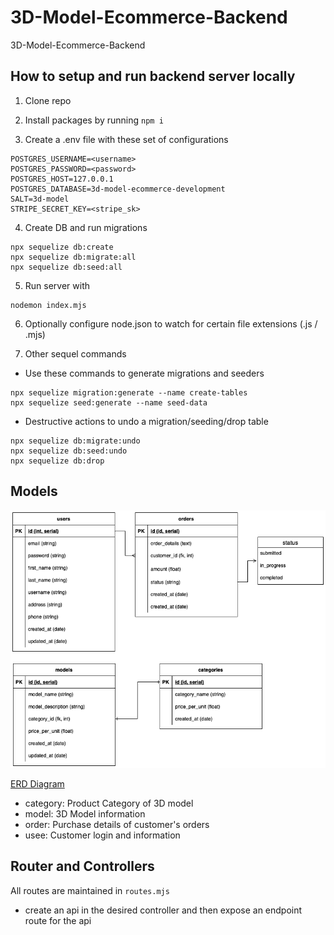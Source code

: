 # 3D-Model-Ecommerce-Backend

3D-Model-Ecommerce-Backend

## How to setup and run backend server locally

1. Clone repo
2. Install packages by running `npm i`

3. Create a .env file with these set of configurations

```
POSTGRES_USERNAME=<username>
POSTGRES_PASSWORD=<password>
POSTGRES_HOST=127.0.0.1
POSTGRES_DATABASE=3d-model-ecommerce-development
SALT=3d-model
STRIPE_SECRET_KEY=<stripe_sk>
```

4. Create DB and run migrations

```
npx sequelize db:create
npx sequelize db:migrate:all
npx sequelize db:seed:all
```

5. Run server with

```
nodemon index.mjs
```

6. Optionally configure node.json to watch for certain file extensions (.js / .mjs)

7. Other sequel commands

- Use these commands to generate migrations and seeders

```
npx sequelize migration:generate --name create-tables
npx sequelize seed:generate --name seed-data
```

- Destructive actions to undo a migration/seeding/drop table

```
npx sequelize db:migrate:undo
npx sequelize db:seed:undo
npx sequelize db:drop
```

## Models

![](./erd.png)

[ERD Diagram](https://viewer.diagrams.net/?tags=%7B%7D&highlight=0000ff&edit=_blank&layers=1&nav=1#R7V1tb9s2F%2F01AbYPLWzJspOPs9O1W9MtSx5g3b4ErEXbbGVRo%2Bgm7q9%2FSInyGylFihXKJgkEiEVTtHTP5TkUea944U%2BWT%2B8JSBafcAijC68XPl341xee1%2FeCAfvHS9Z5yWg0ygvmBIWi0rbgHv2AorAnSlcohOleRYpxRFGyXzjFcQyndK8MEIIf96vNcLT%2FqwmYQ6ngfgoiufRvFNJFXnrpjbblHyCaL4pf7g%2Bv8m%2BWoKgs7iRdgBA%2F7hT57y78CcGY5p%2BWTxMYceMVdsnP%2B7Xk282FERjTOicMh3%2F48cfk%2B28f7lez91%2F%2FCNB%2Ff70RrXwH0Urc8CqFJBVXTNeFGdjFJ%2FwjBV940TilgFCBlt9jBcz%2BFKAYElbQz46jCCQpyqrnJQsUhTdgjVe0aKg4Gs%2FQEwzvcrB4XYbbDWuMH%2FLGZ6zxe3Ex%2FGsQoXnMPk%2FZrfNfHBOYsmu5ASkVNWTjFHcKCYVPO0XCWO8hXkJK1qyK%2BHYgcBOO64vDx60XeIEoW%2Bx4gF%2BcB4TnzTctb8FhHwQ%2BDbDyJKyqYbrj3jZeYIJ%2BcHAiYcxd6LLjR7SMQMzcGIQHRWOcddsMAhRFExxhjm%2BMYyhBzCuFBCf%2FA2QOqShIMIppZodgzP6YZSa9t8FFwK51wo7722P2x6sTOsFxSglzJd4GZIg%2BQo7qmOJENBrBWdE%2BEXbnn79gSvGyFP9K93%2FeKZp6wWs5gS85we3HUjdg908RiO4YMYJ4HuWgZTwJtqApkFXaemPfQ8Mf9k7MzDmLMqpboDCEcX08vNp47ADgN7S%2FaGxrlcatgYjRTgwo6yCrOEwlUDfX%2BXKcBxLOrLrX%2B4n3C9Z3GNyQMGh%2F7hj7gonzuuM0AVMUz2%2FyM4cHzhHoco6n8s7qteostZrT4C2Bk4Za0tB7RWkYdi0Nw%2FpOoIccYIiK9o7UhaA2GKbrwkgCGS4B4qf9xPoG496TVwQtbmCdAlw6BehcAa66VoArcxXgsjYYpitAMTO2g3IC0vQRk9AOFajvCiarwO%2FRPV6n0eT6R3obfyS318MFLSjLkb4%2B0u97GllfCfpZknyV%2B9pF8kpLyNN8M0RS%2BhCDJTSO5Y%2F0BetYfuBYXjvLB12zfGAMyw9qG990lpdn7CJgFcnXdwWTSV5NUfLSvKN97bR%2F2fWUTt%2Br7wYnLATVLm6VEqhNIQ%2F4eSCOkUpwrC%2BYLAWrL6sP%2F16nV7NP0fLzX9ffJv98TDa2ccxfxvyS19QVg1Lm3wQg6mB%2BNepnQ%2FTPWL%2FCp40mevV9y0QPwpDANDWC59t0Bet4%2FtLRvHaaH3RN81cms%2FylpSSvWKJdcHBspfgSPzCZ4ZXzXSPH8LqncLxR1zP35bJ%2BYgz%2F7HTtqLbxDWJ4pSXkSKspgewXwwdAOcuH7PMZc3yLnmAdxxfi70heH8n7va5JvmKO7txYfjN6dTSvWH1ZJaFFPN%2FAF0wmenU%2BmvyUh0nosqdzPF6YPu0FwfEMrYbLLajXE%2BoG%2BdNefXo4lQRqT6Z0ozKo3Zr6xhTyUovIoQ6tTaF2q%2BzltpFT7p0%2BHPkg11wfOs%2Bi9hrk0p%2Fwk121iztx8OTY22zw%2FhBCNhKPstV4ZiN68uqgxx3sUwM50d6pgXY16Dyj2muQV392amDlco7aFIr1nFXKAGCCkD8zzL7lzwyspxgtCW5hp9Q2vu8UQLsC1E%2Bvfq15Q7883fLcGL%2Fw4BYYv8LaL2D8g9Z0dGb5MQ8s2a9lqzrMvMBomm%2FgCE1p%2FsWOUas5HZ4xdDSvn%2BaLZZ%2FuXqxaHpt3djQ%2FrG1%2B0wf2vvz8xjoqXZmRbdGmJ5g8nFeHNpRH3juefzWev9TI8%2Bq3JZWH550wz1d6sF08r0ZVDu6wKyC3gS9Yx%2FRu6r4DpmdD%2Bq6Zvny%2B7tyYvvBgx%2FSqMA27mL6BL5jM9OrnHXkdZ8m3pHIhueybgThDEPSgbs7EprD1OZciRtgtsrcXkuvXHwieSkjuQB68mxSSO6g%2FdjJIvNWm8CSkbQ%2FJbeAd1sn5QI7gdvpw5JNcc33oPCR30CAy%2B4Sf7Kpd3InDQF6SzwbvZr4P91hvsE8MGuxv5sTgtcSg84jcQYPA7LMTA7dwvzGFvHCfi0EI0ylBCUU4tkQT3Bp%2BqW0CJwH6JUDrjkdq2M9yZafSgx3lvwkUKzvsB%2BeYrO1KwmjgEyYzPsJ%2FDx9Wv8D72TWTfv%2F%2Bz7vPX90Od10Qvs7Nj5Son%2BUQv8p%2F7aJ7pSXkud2EoCl8SCB5WMXIuESMI93BZKZXR7S5dLsOqF7nhkdq2M8y3a7Sg%2B0ie7Up5Ll9u6K2GviCfUzvMu70M73WDY7UsJ9lxl2lBzumf9OXJ%2B4te2Wum68vpamRvHhXpGMe%2BoNg7ov9YCsO3n7cLTt%2F%2Bm0Td7snEv0DkfCGezXu%2BZmFc2TxtrcFtv2Dok%2Fgaa%2BiCMztSeLBT1wy4UDxeNf3pPje7J7yq2ID3lbCe4cHb9xVrNT2hwo36BcO2%2Fo0%2FUiRfLv6skSUkYEEOH%2FZWoYXwd%2FgQedW9Pf9LjvYltyJOxuU9GKCmcPtcEmLyr4Lqldfu0f137lTaPewHrSvtgAzkuPsUfyQEDzPd7Jz2L4Y26BrbIsZgN1HNbxMIuh67XHIXnaOrDyjBsM5LLSV2WiB5zgG0bttKbM8GwzA4oFqW%2BcGZyMuLnhfIaVrYUKwopirLF0WCgyfEP288%2Fkf3tTbQBxdF8KaHRQPacz0ZL05iR%2FsnMUPt6dlR8V5mdr%2FQkjmPO%2FuhNPxwl9RFG1OCbdVliBe52U7NUrVOMUrMoUVJhbTHNyslS5BYAQo%2Bg73Wm9%2FC9nSFVUETUmJemY7umdSonr7Y6baOVGbjts%2BZg3eP2z17EhtF6joGqVcrTMnSn19crTrGeVEvQiRQI2IQRMm6vuWn4kNz4lq0ztMnkJRG6LBG4mt1ofecf5WrQ86c6LU1yc%2FgXdMEK%2B6kXTf0p2kFXuMbWIijUmLatMhrNMDz%2B0prZ%2F%2BdWZBqVE%2Fm02lX2L93KctZHtZ1M2LiWzTIaxj%2B%2BInHdtrZHutCU9q2M9md%2BmXmD83m31073vy4N6koMg2fcE%2BppeDIk99sW5zUG%2Bxru463MFi2ssW5kRXo4VSldYrGWnoWbBTbEKgA%2FQ2AMy5ZR%2B%2FWsuxLYIcKFBuNJusCWX5zfM6UX7Te9vrX%2B1D3RuOngWbHd1CgpgNshVgCeD42eV2nGTq8GqdvODMZ3t5Hr%2FUPv7skGBMd5WAgGTxib%2B5ghX%2BHw%3D%3D)

- category: Product Category of 3D model
- model: 3D Model information
- order: Purchase details of customer's orders
- usee: Customer login and information

## Router and Controllers

All routes are maintained in `routes.mjs`

- create an api in the desired controller and then expose an endpoint route for the api
